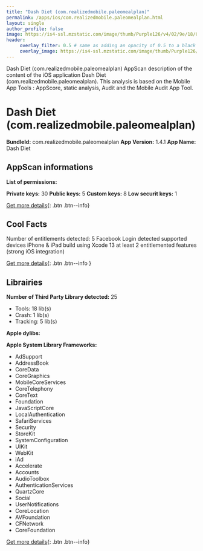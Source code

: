 ```yaml
---
title: "Dash Diet (com.realizedmobile.paleomealplan)"
permalink: /apps/ios/com.realizedmobile.paleomealplan.html
layout: single
author_profile: false
image: https://is4-ssl.mzstatic.com/image/thumb/Purple126/v4/02/9e/18/029e189d-1f69-43b1-9dd0-838de34151da/AppIcon-0-0-1x_U007emarketing-0-0-0-10-0-0-sRGB-0-0-0-GLES2_U002c0-512MB-85-220-0-0.png/512x512bb.jpg
header: 
     overlay_filter: 0.5 # same as adding an opacity of 0.5 to a black background
     overlay_image: https://is4-ssl.mzstatic.com/image/thumb/Purple126/v4/02/9e/18/029e189d-1f69-43b1-9dd0-838de34151da/AppIcon-0-0-1x_U007emarketing-0-0-0-10-0-0-sRGB-0-0-0-GLES2_U002c0-512MB-85-220-0-0.png/512x512bb.jpg
---
```

Dash Diet (com.realizedmobile.paleomealplan) AppScan description of the content of the iOS application Dash Diet (com.realizedmobile.paleomealplan). This analysis is based on the Mobile App Tools : AppScore, static analysis, Audit and the Mobile Audit App Tool.

# Dash Diet (com.realizedmobile.paleomealplan)

**BundleId:** com.realizedmobile.paleomealplan
**App Version:** 1.4.1
**App Name:** Dash Diet


## AppScan informations 

**List of permissions:** 
  
  
**Private keys:** 30
**Public keys:** 5
**Custom keys:** 8
**Low securit keys:** 1
  
[Get more details](/pricing.html){: .btn .btn--info}

## Cool Facts

Number of entitlements detected: 5
Facebook Login detected
supported devices iPhone & iPad
build using Xcode 13
at least 2 entitlemented features (strong iOS integration)
  
[Get more details](/pricing.html){: .btn .btn--info }

## Librairies 
**Number of Third Party Library detected:** 25
- Tools: 18 lib(s)
- Crash: 1 lib(s)
- Tracking: 5 lib(s)


**Apple dylibs:**


**Apple System Library Frameworks:**
- AdSupport
- AddressBook
- CoreData
- CoreGraphics
- MobileCoreServices
- CoreTelephony
- CoreText
- Foundation
- JavaScriptCore
- LocalAuthentication
- SafariServices
- Security
- StoreKit
- SystemConfiguration
- UIKit
- WebKit
- iAd
- Accelerate
- Accounts
- AudioToolbox
- AuthenticationServices
- QuartzCore
- Social
- UserNotifications
- CoreLocation
- AVFoundation
- CFNetwork
- CoreFoundation


  
[Get more details](/pricing.html){: .btn .btn--info}

